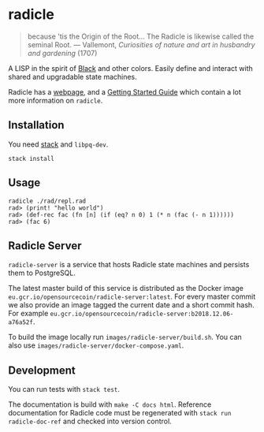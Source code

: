 # radicle

> because 'tis the Origin of the Root... The Radicle is likewise called the seminal Root.
> — Vallemont, *Curiosities of nature and art in husbandry and gardening* (1707)

A LISP in the spirit of [Black](http://pllab.is.ocha.ac.jp/~asai/Black/) and
other colors. Easily define and interact with shared and upgradable state
machines.

Radicle has a [webpage](http://radicle.xyz/), and a [Getting Started
Guide](http://docs.radicle.xyz/en/latest/guide/GettingStarted.html) which
contain a lot more information on `radicle`.

## Installation

You need [stack](https://docs.haskellstack.org/en/stable/install_and_upgrade/) and `libpq-dev`.

```
stack install
```

## Usage

```
radicle ./rad/repl.rad
rad> (print! "hello world")
rad> (def-rec fac (fn [n] (if (eq? n 0) 1 (* n (fac (- n 1))))))
rad> (fac 6)
```

## Radicle Server

`radicle-server` is a service that hosts Radicle state machines and persists
them to PostgreSQL.

The latest master build of this service is distributed as the Docker image
`eu.gcr.io/opensourcecoin/radicle-server:latest`. For every master commit we
also provide an image tagged the current date and a short commit hash. For
example `eu.gcr.io/opensourcecoin/radicle-server:b2018.12.06-a76a52f`.

To build the image locally run `images/radicle-server/build.sh`. You can also
use `images/radicle-server/docker-compose.yaml`.

## Development

You can run tests with `stack test`.

The documentation is build with `make -C docs html`. Reference documentation for
Radicle code must be regenerated with `stack run radicle-doc-ref` and checked
into version control.
